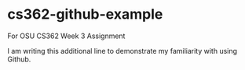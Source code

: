 # cs362-github-example
For OSU CS362 Week 3 Assignment

I am writing this additional line to demonstrate my familiarity with using Github.
